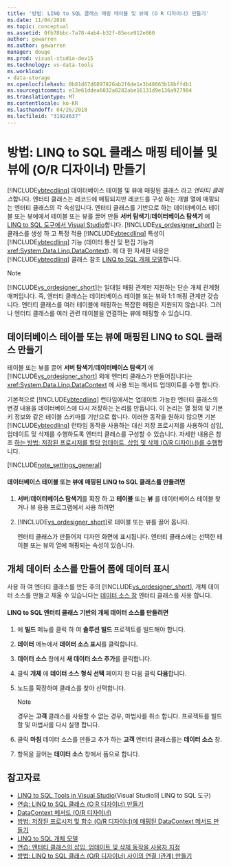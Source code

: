 ```yaml
---
title: '방법: LINQ to SQL 클래스 매핑 테이블 및 뷰에 (O R 디자이너) 만들기'
ms.date: 11/04/2016
ms.topic: conceptual
ms.assetid: 0fb78bbc-7a78-4ab4-b32f-85ece912e660
author: gewarren
ms.author: gewarren
manager: douge
ms.prod: visual-studio-dev15
ms.technology: vs-data-tools
ms.workload:
- data-storage
ms.openlocfilehash: 0b81d67d6897826ab2f6de1e3b48663b18bffdb1
ms.sourcegitcommit: e13e61ddea6032a8282abe16131d9e136a927984
ms.translationtype: MT
ms.contentlocale: ko-KR
ms.lasthandoff: 04/26/2018
ms.locfileid: "31924637"
---
```

# <a name="how-to-create-linq-to-sql-classes-mapped-to-tables-and-views-or-designer"></a>방법: LINQ to SQL 클래스 매핑 테이블 및 뷰에 (O/R 디자이너) 만들기
[!INCLUDE[vbtecdlinq](../data-tools/includes/vbtecdlinq_md.md)] 데이터베이스 테이블 및 뷰에 매핑된 클래스 라고 *엔터티 클래스*합니다. 엔터티 클래스는 레코드에 매핑되지만 레코드를 구성 하는 개별 열에 매핑되는 엔터티 클래스의 각 속성입니다. 엔터티 클래스를 기반으로 하는 데이터베이스 테이블 또는 뷰에에서 테이블 또는 뷰를 끌어 만들 **서버 탐색기**/**데이터베이스 탐색기** 에 [LINQ to SQL 도구에서 Visual Studio](../data-tools/linq-to-sql-tools-in-visual-studio2.md)합니다. [!INCLUDE[vs_ordesigner_short](../data-tools/includes/vs_ordesigner_short_md.md)] 는 클래스를 생성 하 고 특정 적용 [!INCLUDE[vbtecdlinq](../data-tools/includes/vbtecdlinq_md.md)] 특성이 [!INCLUDE[vbtecdlinq](../data-tools/includes/vbtecdlinq_md.md)] 기능 (데이터 통신 및 편집 기능과 <xref:System.Data.Linq.DataContext>). 에 대 한 자세한 내용은 [!INCLUDE[vbtecdlinq](../data-tools/includes/vbtecdlinq_md.md)] 클래스 참조 [LINQ to SQL 개체 모델](/dotnet/framework/data/adonet/sql/linq/the-linq-to-sql-object-model)합니다.

> [!NOTE]
>  [!INCLUDE[vs_ordesigner_short](../data-tools/includes/vs_ordesigner_short_md.md)]는 일대일 매핑 관계만 지원하는 단순 개체 관계형 매퍼입니다. 즉, 엔터티 클래스는 데이터베이스 테이블 또는 뷰와 1:1 매핑 관계만 갖습니다. 엔터티 클래스를 여러 테이블에 매핑하는 복잡한 매핑은 지원되지 않습니다. 그러나 엔터티 클래스를 여러 관련 테이블을 연결하는 뷰에 매핑할 수 있습니다.

## <a name="create-linq-to-sql-classes-that-are-mapped-to-database-tables-or-views"></a>데이터베이스 테이블 또는 뷰에 매핑된 LINQ to SQL 클래스 만들기
 테이블 또는 뷰를 끌어 **서버 탐색기**/**데이터베이스 탐색기** 에 [!INCLUDE[vs_ordesigner_short](../data-tools/includes/vs_ordesigner_short_md.md)] 외에 엔터티 클래스가 만들어집니다는 <xref:System.Data.Linq.DataContext> 에 사용 되는 메서드 업데이트를 수행 합니다.

 기본적으로 [!INCLUDE[vbtecdlinq](../data-tools/includes/vbtecdlinq_md.md)] 런타임에서는 업데이트 가능한 엔터티 클래스의 변경 내용을 데이터베이스에 다시 저장하는 논리를 만듭니다. 이 논리는 열 정의 및 기본 키 정보와 같은 테이블 스키마를 기반으로 합니다. 이러한 동작을 원하지 않으면 기본 [!INCLUDE[vbtecdlinq](../data-tools/includes/vbtecdlinq_md.md)] 런타임 동작을 사용하는 대신 저장 프로시저를 사용하여 삽입, 업데이트 및 삭제를 수행하도록 엔터티 클래스를 구성할 수 있습니다. 자세한 내용은 참조 [하는 방법: 저장된 프로시저를 할당 업데이트, 삽입 및 삭제 (O/R 디자이너)를 수행](../data-tools/how-to-assign-stored-procedures-to-perform-updates-inserts-and-deletes-o-r-designer.md)합니다.

[!INCLUDE[note_settings_general](../data-tools/includes/note_settings_general_md.md)]

#### <a name="to-create-linq-to-sql-classes-that-are-mapped-to-database-tables-or-views"></a>데이터베이스 테이블 또는 뷰에 매핑된 LINQ to SQL 클래스를 만들려면

1.  **서버**/**데이터베이스 탐색기**를 확장 하 고 **테이블** 또는 **뷰** 를 데이터베이스 테이블 찾거나 뷰 응용 프로그램에서 사용 하려면

2.  [!INCLUDE[vs_ordesigner_short](../data-tools/includes/vs_ordesigner_short_md.md)]로 테이블 또는 뷰를 끌어 옵니다.

     엔터티 클래스가 만들어져 디자인 화면에 표시됩니다. 엔터티 클래스에는 선택한 테이블 또는 뷰의 열에 매핑되는 속성이 있습니다.

## <a name="create-an-object-data-source-and-display-the-data-on-a-form"></a>개체 데이터 소스를 만들어 폼에 데이터 표시
 사용 하 여 엔터티 클래스를 만든 후의 [!INCLUDE[vs_ordesigner_short](../data-tools/includes/vs_ordesigner_short_md.md)], 개체 데이터 소스를 만들고 채울 수 있습니다는 [데이터 소스 창](add-new-data-sources.md) 엔터티 클래스를 사용 합니다.

#### <a name="to-create-an-object-data-source-based-on-linq-to-sql-entity-classes"></a>LINQ to SQL 엔터티 클래스 기반의 개체 데이터 소스를 만들려면

1.  에 **빌드** 메뉴를 클릭 하 여 **솔루션 빌드** 프로젝트를 빌드해야 합니다.

2.  **데이터** 메뉴에서 **데이터 소스 표시**를 클릭합니다.

3.  **데이터 소스** 창에서 **새 데이터 소스 추가**를 클릭합니다.

4.  클릭 **개체** 에 **데이터 소스 형식 선택** 페이지 한 다음 클릭 **다음**합니다.

5.  노드를 확장하여 클래스를 찾아 선택합니다.

    > [!NOTE]
    >  경우는 **고객** 클래스를 사용할 수 없는 경우, 마법사를 취소 합니다. 프로젝트를 빌드할 및 마법사를 다시 실행 합니다.

6.  클릭 **마침** 데이터 소스를 만들고 추가 하는 **고객** 엔터티 클래스를는 **데이터 소스** 창.

7.  항목을 끌어는 **데이터 소스** 창에서 폼으로 합니다.

## <a name="see-also"></a>참고자료

- [LINQ to SQL Tools in Visual Studio](../data-tools/linq-to-sql-tools-in-visual-studio2.md)(Visual Studio의 LINQ to SQL 도구)
- [연습: LINQ to SQL 클래스 (O R 디자이너) 만들기](how-to-create-linq-to-sql-classes-mapped-to-tables-and-views-o-r-designer.md)
- [DataContext 메서드 (O/R 디자이너)](../data-tools/datacontext-methods-o-r-designer.md)
- [방법: 저장된 프로시저 및 함수 (O/R 디자이너)에 매핑된 DataContext 메서드 만들기](../data-tools/how-to-create-datacontext-methods-mapped-to-stored-procedures-and-functions-o-r-designer.md)
- [LINQ to SQL 개체 모델](/dotnet/framework/data/adonet/sql/linq/the-linq-to-sql-object-model)
- [연습: 엔터티 클래스의 삽입, 업데이트 및 삭제 동작을 사용자 지정](../data-tools/walkthrough-customizing-the-insert-update-and-delete-behavior-of-entity-classes.md)
- [방법: LINQ to SQL 클래스 (O/R 디자이너) 사이의 연결 (관계) 만들기](../data-tools/how-to-create-an-association-relationship-between-linq-to-sql-classes-o-r-designer.md)